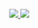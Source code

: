 <a href="https://github.com/anuraghazra/github-readme-stats">
  <img src="https://github-readme-stats.vercel.app/api?username=komura-c&show_icons=true&hide=contribs,stars" />
</a>
<a href="https://github.com/anuraghazra/github-readme-stats">
  <img src="https://github-readme-stats.vercel.app/api/top-langs/?username=komura-c&layout=compact" />
</a>
